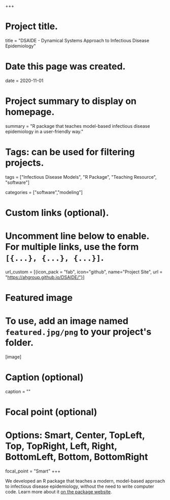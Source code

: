 +++
# Project title.
title = "DSAIDE - Dynamical Systems Approach to Infectious Disease Epidemiology"

# Date this page was created.
date = 2020-11-01

# Project summary to display on homepage.
summary = "R package that teaches model-based infectious disease epidemiology in a user-friendly way."

# Tags: can be used for filtering projects.
tags = ["Infectious Disease Models", "R Package", "Teaching Resource", "software"]

categories = ["software","modeling"]


# Custom links (optional).
#   Uncomment line below to enable. For multiple links, use the form `[{...}, {...}, {...}]`.
url_custom = [{icon_pack = "fab", icon="github", name="Project Site", url = "https://ahgroup.github.io/DSAIDE/"}]


# Featured image
# To use, add an image named `featured.jpg/png` to your project's folder. 
[image]
  # Caption (optional)
  caption = ""
  # Focal point (optional)
  # Options: Smart, Center, TopLeft, Top, TopRight, Left, Right, BottomLeft, Bottom, BottomRight
  focal_point = "Smart"
+++

We developed an R package that teaches a modern, model-based approach to infectious disease epidemiology, without the need to write computer code. Learn more about it [on the package website](https://ahgroup.github.io/DSAIDE/).
